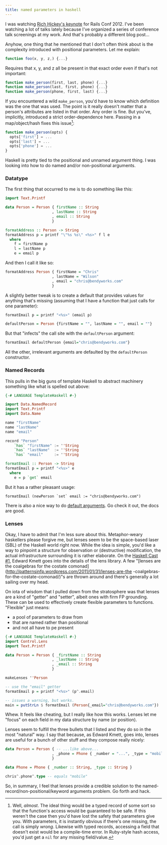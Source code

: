 ```yaml
---
title: named parameters in haskell
---
```



I was watching [Rich Hickey's
keynote](https://www.youtube.com/watch?v=rI8tNMsozo0) for Rails
Conf 2012. I've been watching a lot of talks lately because I've
organized a series of conference talk screenings at my work. And
that's probably a different blog post...

Anyhow, one thing that he mentioned that I don't often
think about is the complexity introduced with positional
parameters. Let me explain:

```javascript
function foo(x, y, z,) {...}
```

Requires that x, y, and z all be present in that exact order
even if that's not important:

```javascript
function make_person(first, last, phone) {...}
function make_person(last, first, phone) {...}
function make_person(phone, first, last) {...}
```

If you encountered a wild `make_person`, you'd have to know which
definition was the one that was used. The point is it really doesn't
matter that a person's attributes are listed in that order.  Any
order is fine. But you've, implicitly, introduced a strict
order-dependence here. Passing in a map/object/hash fixes this
issue[^well_actually]:

[^well_actually]: Well, *almost*. The ideal thing would be a typed
record of some sort so that the function's access would be guaranteed
to be safe. If this weren't the case then you'd have lost the safety
that parameters give you. With parameters, it is instantly obvious
if there's one missing, the call is simply *wrong*. Likewise with
typed records, accessing a field that doesn't exist would be a
compile-time error. In Ruby-style hash access, you'd just get a `nil`
for any missing field/value.

```javascript
function make_person(opts) {
  opts['first'] = ...
  opts['last'] = ...
  opts['phone'] = ...
}
```

Haskell is pretty tied to the positional and unnamed argument
thing. I was looking into how to do named and/or non-positional
arguments.

### Datatype

The first thing that occurred to me is to do something like this:


```haskell
import Text.Printf

data Person = Person { firstName :: String
                     , lastName :: String
                     , email :: String
                     }

formatAddress :: Person -> String
formatAddress p = printf "\"%s %s\" <%s>" f l e
  where
    f = firstName p
    l = lastName p
    e = email p
```

And then I call it like so:

```haskell
formatAddress Person { firstName = "Chris"
                     , lastName = "Wilson"
                     , email = "chris@bendyworks.com"
                     }
```

A slightly better tweak is to create a default that provides values
for anything that's missing (assuming that I have a function that
just calls for one parameter):

```haskell
formatEmail p = printf "<%s>" (email p)

defaultPerson = Person {firstName = "", lastName = "", email = ""}
```

But that "infects" the call site with the `defaultPerson` argument:

```haskell
formatEmail defaultPerson {email="chris@bendyworks.com"}
```

All the other, irrelevant arguments are defaulted by the
`defaultPerson` constructor.

### Named Records

This pulls in the big guns of template Haskell to abstract machinery
something like what is spelled out above:


```haskell
{-# LANGUAGE TemplateHaskell #-}

import Data.NamedRecord
import Text.Printf
import Data.Name

name "firstName"
name "lastName"
name "email"

record "Person"
    `has` "firstName" := ''String
    `has` "lastName"  := ''String
    `has` "email"     := ''String

formatEmail :: Person -> String
formatEmail p = printf "<%s>" e
  where
    e = p `get` email
```

But it has a rather pleasant usage:

    formatEmail (newPerson `set` email := "chris@bendyworks.com")

There is also a nice way to do [default
arguments](http://hackage.haskell.org/packages/archive/named-records/0.5/doc/html/Data-NamedRecord.html).
Go check it out, the docs are good.


### Lenses

Okay, I have to admit that I'm less sure about this. Metaphor-weary
haskellers please forgive me, but lenses seem to be the space-based
laser (SBL) of the Haskell world right now. While the idea is
simple, you'd like a way to pinpoint a structure for observation
or (destructive) modification, the actual infrastructure
surrounding it is rather elaborate. On the [Haskell
Cast #1](https://www.youtube.com/watch?v=D6sva6hGJ-s),
Edward Kmett goes into the details of the lens library.
A few "[lenses are the coalgebras for the costate
comonad](http://patternsinfp.wordpress.com/2011/01/31/lenses-are-the
-coalgebras-for-the-costate-comonad/)"s are thrown around and
there's generally a lot sailing over my head.

On iota of wisdom that I pulled down from the stratosphere was that
lenses are a kind of "getter" and "setter", albeit ones with firm
FP grounding. These can be used to effectively create flexible
parameters to functions. "Flexible" just means:

* a pool of parameters to draw from
* that are named rather than positional
* and not all have to pe present

```haskell
{-# LANGUAGE TemplateHaskell #-}
import Control.Lens
import Text.Printf

data Person = Person { _firstName :: String
                     , _lastName :: String
                     , _email :: String
                     }

makeLenses ''Person

-- use the "email" getter
formatEmail p = printf "<%s>" (p^.email)

-- issues a warning, but works.
main = putStrLn $ formatEmail (Person{_email="chris@bendyworks.com"})
```

Whew. It feels like cheating, but I really like how this works.
Lenses let me "focus" on each field in my data structure by name (or
position).

Lenses seem to fulfill the three bullets that I listed and they do
so in the most "natural" way. I say that because, as Edward Kmett,
goes into, lenses are useful for a bunch of other stuff and they
compose really nicely:

```haskell
data Person = Person { -- ...like above...
                     , _phone = Phone { _number = "...", _type = "mobile" }
                     }

data Phone = Phone { _number :: String, _type :: String }

chris^.phone^.type -- equals "mobile"
```

So, in summary, I feel that lenses provide a credible solution to
the named-record/non-positional/keyword arguments problem. Go forth
and hack.
